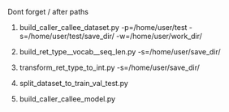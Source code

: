 Dont forget / after paths

1. build_caller_callee_dataset.py -p=/home/user/test -s=/home/user/test/save_dir/ -w=/home/user/work_dir/

2. build_ret_type__vocab__seq_len.py -s=/home/user/save_dir/

3. transform_ret_type_to_int.py -s=/home/user/save_dir/

4. split_dataset_to_train_val_test.py

5. build_caller_callee_model.py